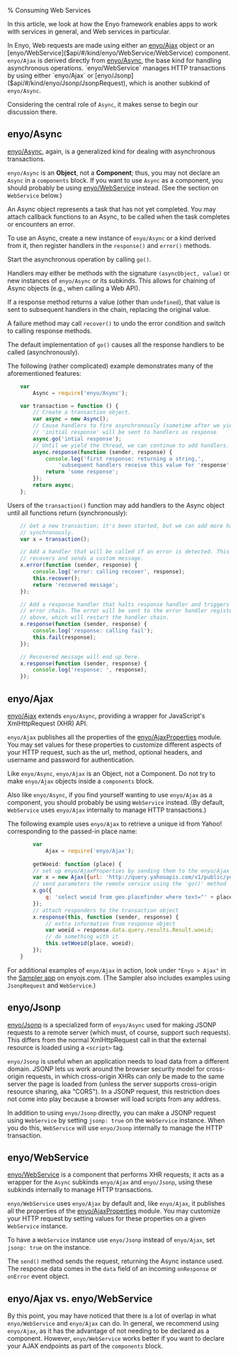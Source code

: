 % Consuming Web Services

In this article, we look at how the Enyo framework enables apps to work with
services in general, and Web services in particular.

In Enyo, Web requests are made using either an
[enyo/Ajax]($api/#/kind/enyo/Ajax/Ajax) object or an
[enyo/WebService]($api/#/kind/enyo/WebService/WebService) component.
`enyo/Ajax` is derived directly from [enyo/Async]($api/#/kind/enyo/Async/Async),
the base kind for handling asynchronous operations.  `enyo/WebService` manages
HTTP transactions by using either `enyo/Ajax` or
[enyo/Jsonp]($api/#/kind/enyo/Jsonp/JsonpRequest), which is another
subkind of `enyo/Async`.

Considering the central role of `Async`, it makes sense to begin our discussion
there.

## enyo/Async

[enyo/Async]($api/#/kind/enyo/Async/Async), again, is a generalized kind for
dealing with asynchronous transactions.

`enyo/Async` is an **Object**, not a **Component**; thus, you may not declare an
`Async` in a `components` block.  If you want to use `Async` as a component, you
should probably be using [enyo/WebService]($api/#/kind/enyo/WebService/WebService)
instead.  (See the section on `WebService` below.)

An Async object represents a task that has not yet completed.  You may attach
callback functions to an Async, to be called when the task completes or
encounters an error.

To use an Async, create a new instance of `enyo/Async` or a kind derived from
it, then register handlers in the `response()` and `error()` methods.

Start the asynchronous operation by calling `go()`.

Handlers may either be methods with the signature `(asyncObject, value)` or new
instances of `enyo/Async` or its subkinds.  This allows for chaining of Async
objects (e.g., when calling a Web API).

If a response method returns a value (other than `undefined`), that value is
sent to subsequent handlers in the chain, replacing the original value.

A failure method may call `recover()` to undo the error condition and switch
to calling response methods.

The default implementation of `go()` causes all the response handlers to be
called (asynchronously).

The following (rather complicated) example demonstrates many of the
aforementioned features:

```javascript
    var
        Async = require('enyo/Async');

    var transaction = function () {
        // Create a transaction object.
        var async = new Async();
        // Cause handlers to fire asynchronously (sometime after we yield this thread).
        // 'initial response' will be sent to handlers as response
        async.go('intial response');
        // Until we yield the thread, we can continue to add handlers.
        async.response(function (sender, response) {
            console.log('first response: returning a string,',
                'subsequent handlers receive this value for 'response'');
            return 'some response';
        });
        return async;
    };
```

Users of the `transaction()` function may add handlers to the Async object
until all functions return (synchronously):

```javascript
    // Get a new transaction; it's been started, but we can add more handlers
    // synchronously.
    var x = transaction();

    // Add a handler that will be called if an error is detected. This handler
    // recovers and sends a custom message.
    x.error(function (sender, response) {
        console.log('error: calling recover', response);
        this.recover();
        return 'recovered message';
    });

    // Add a response handler that halts response handler and triggers the
    // error chain. The error will be sent to the error handler registered
    // above, which will restart the handler chain.
    x.response(function (sender, response) {
        console.log('response: calling fail');
        this.fail(response);
    });

    // Recovered message will end up here.
    x.response(function (sender, response) {
        console.log('response: ', response);
    });
```

## enyo/Ajax

[enyo/Ajax]($api/#/kind/enyo/Ajax/Ajax) extends `enyo/Async`, providing a
wrapper for JavaScript's XmlHttpRequest (XHR) API.

`enyo/Ajax` publishes all the properties of the
[enyo/AjaxProperties]($api/#/module/enyo/AjaxProperties) module.  You may set
values for these properties to customize different aspects of your HTTP request,
such as the url, method, optional headers, and username and password for
authentication.

Like `enyo/Async`, `enyo/Ajax` is an Object, not a Component.  Do not try to
make `enyo/Ajax` objects inside a `components` block.

Also like `enyo/Async`, if you find yourself wanting to use `enyo/Ajax` as a
component, you should probably be using `WebService` instead.  (By default,
`WebService` uses `enyo/Ajax` internally to manage HTTP transactions.)

The following example uses `enyo/Ajax` to retrieve a unique id from Yahoo!
corresponding to the passed-in place name:

```javascript
        var
            Ajax = require('enyo/Ajax');
    
        getWoeid: function (place) {
        // set up enyo/AjaxProperties by sending them to the enyo/Ajax constructor
        var x = new Ajax({url: 'http://query.yahooapis.com/v1/public/yql?format=json'});
        // send parameters the remote service using the 'go()' method
        x.go({
            q: 'select woeid from geo.placefinder where text="' + place + '"'
        });
        // attach responders to the transaction object
        x.response(this, function (sender, response) {
            // extra information from response object
            var woeid = response.data.query.results.Result.woeid;
            // do something with it
            this.setWoeid(place, woeid);
        });
    }
```

For additional examples of `enyo/Ajax` in action, look under `"Enyo > Ajax"`
in the [Sampler app](http://enyojs.com/sampler/) on enyojs.com.  (The Sampler
also includes examples using `JsonpRequest` and `WebService`.)

## enyo/Jsonp

[enyo/Jsonp]($api/#/kind/enyo/Jsonp/JsonpRequest) is a specialized
form of `enyo/Async` used for making JSONP requests to a remote server (which
must, of course, support such requests).  This differs from the normal
XmlHttpRequest call in that the external resource is loaded using a `<script>`
tag.

`enyo/Jsonp` is useful when an application needs to load data from
a different domain.  JSONP lets us work around the browser security model for
cross-origin requests, in which cross-origin XHRs can only be made to the same
server the page is loaded from (unless the server supports cross-origin
resource sharing, aka "CORS").  In a JSONP request, this restriction does not
come into play because a browser will load scripts from any address.

In addition to using `enyo/Jsonp` directly, you can make a JSONP
request using `WebService` by setting `jsonp: true` on the `WebService`
instance.  When you do this, `WebService` will use `enyo/Jsonp`
internally to manage the HTTP transaction.

## enyo/WebService

[enyo/WebService]($api/#/kind/enyo/WebService/WebService) is a component that
performs XHR requests; it acts as a wrapper for the `Async` subkinds `enyo/Ajax`
and `enyo/Jsonp`, using these subkinds internally to manage HTTP
transactions.

`enyo/WebService` uses `enyo/Ajax` by default and, like `enyo/Ajax`, it
publishes all the properties of the
[enyo/AjaxProperties]($api/#/module/enyo/AjaxProperties) module.  You may
customize your HTTP request by setting values for these properties on a given
`WebService` instance.

To have a `WebService` instance use `enyo/Jsonp` instead of
`enyo/Ajax`, set `jsonp: true` on the instance.

The `send()` method sends the request, returning the Async instance used.  The
response data comes in the `data` field of an incoming `onResponse` or `onError`
event object.

## enyo/Ajax vs. enyo/WebService

By this point, you may have noticed that there is a lot of overlap in what
`enyo/WebService` and `enyo/Ajax` can do.  In general, we recommend using
`enyo/Ajax`, as it has the advantage of not needing to be declared as a
component.  However, `enyo/WebService` works better if you want to declare your
AJAX endpoints as part of the `components` block.
